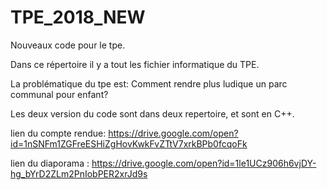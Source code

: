 # TPE_2018_NEW
Nouveaux code pour le tpe.

Dans ce répertoire il y a tout les fichier informatique du TPE.

La problématique du tpe est: Comment rendre plus ludique un parc communal pour enfant?

Les deux version du code sont dans deux repertoire, et sont en C++.

lien du compte rendue: https://drive.google.com/open?id=1nSNFm1ZGFreESHiZgHovKwkFvZTtV7xrkBPb0fcqoFk

lien du diaporama : https://drive.google.com/open?id=1le1UCz906h6vjDY-hg_bYrD2ZLm2PnIobPER2xrJd9s
